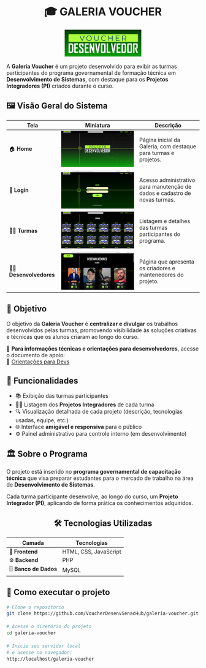 <div align="center">

# 🎓 GALERIA VOUCHER
</div>

<div align="center">
  <picture>
    <source media="(prefers-color-scheme: dark)" srcset="App/View/assets/img/utilitarios/voucher-logo-green.jpg">
    <source media="(prefers-color-scheme: light)" srcset="App/View/assets/img/utilitarios/voucher-logo-green.jpg">
    <img alt="Logo Galeria Voucher" src="App/View/assets/img/utilitarios/voucher-logo-green.jpg" width="200">
  </picture>
</div>

A **Galeria Voucher** é um projeto desenvolvido para exibir as turmas participantes do programa governamental de formação técnica em **Desenvolvimento de Sistemas**, com destaque para os **Projetos Integradores (PI)** criados durante o curso.

## 🖼️ Visão Geral do Sistema

| Tela | Miniatura | Descrição |
|------|------------|-----------|
| 🏠 **Home** | ![Tela Home](Docs/tela_home_deploy.PNG) | Página inicial da Galeria, com destaque para turmas e projetos. |
| 🔐 **Login** | ![Tela Login](Docs/tela_login.PNG) | Acesso administrativo para manutenção de dados e cadastro de novas turmas. |
| 👩‍🏫 **Turmas** | ![Tela Turma](Docs/tela_turmas.PNG) | Listagem e detalhes das turmas participantes do programa. |
| 👨‍💻 **Desenvolvedores** | ![Tela Desenvolvedores](Docs/tela_desenvolvedores.PNG) | Página que apresenta os criadores e mantenedores do projeto. |

## 📌 Objetivo

O objetivo da **Galeria Voucher** é **centralizar e divulgar** os trabalhos desenvolvidos pelas turmas, promovendo visibilidade às soluções criativas e técnicas que os alunos criaram ao longo do curso.

📄 **Para informações técnicas e orientações para desenvolvedores**, acesse o documento de apoio:  
🔗 [Orientações para Devs](./Docs/orientacoes-dev.md)


## 🧩 Funcionalidades

- 📚 Exibição das turmas participantes  
- 🧑‍💻 Listagem dos **Projetos Integradores** de cada turma  
- 🔍 Visualização detalhada de cada projeto (descrição, tecnologias usadas, equipe, etc.)  
- 🌐 Interface **amigável e responsiva** para o público  
- ⚙️ Painel administrativo para controle interno (em desenvolvimento)

## 🏛️ Sobre o Programa

O projeto está inserido no **programa governamental de capacitação técnica** que visa preparar estudantes para o mercado de trabalho na área de **Desenvolvimento de Sistemas**.  

Cada turma participante desenvolve, ao longo do curso, um **Projeto Integrador (PI)**, aplicando de forma prática os conhecimentos adquiridos.


<div align="center">

## 🛠️ Tecnologias Utilizadas

| Camada | Tecnologias |
|--------|--------------|
| 🎨 **Frontend** | HTML, CSS, JavaScript |
| ⚙️ **Backend** | PHP |
| 🗄️ **Banco de Dados** | MySQL |

</div>


## 🚀 Como executar o projeto
```bash
# Clone o repositório
git clone https://github.com/VoucherDesenvSenacHub/galeria-voucher.git

# Acesse o diretório do projeto
cd galeria-voucher

# Inicie seu servidor local
# e acesse no navegador:
http://localhost/galeria-voucher
```
